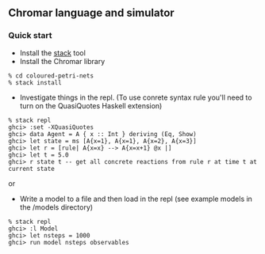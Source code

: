 ## Chromar language and simulator

### Quick start
* Install the [stack](https://docs.haskellstack.org/en/stable/README/#how-to-install) tool
* Install the Chromar library
```
% cd coloured-petri-nets
% stack install
```
* Investigate things in the repl. (To use conrete syntax rule you'll need to turn on the QuasiQuotes Haskell extension)
```
% stack repl
ghci> :set -XQuasiQuotes
ghci> data Agent = A { x :: Int } deriving (Eq, Show)
ghci> let state = ms [A{x=1}, A{x=1}, A{x=2}, A{x=3}]
ghci> let r = [rule| A{x=x} --> A{x=x+1} @x |]
ghci> let t = 5.0
ghci> r state t -- get all concrete reactions from rule r at time t at current state
```
or
* Write a model to a file and then load in the repl (see example models in the /models directory)
```
% stack repl
ghci> :l Model
ghci> let nsteps = 1000
ghci> run model nsteps observables
```
